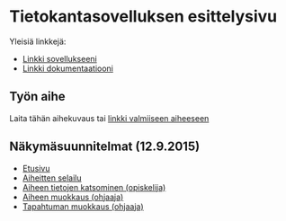 # Tietokantasovelluksen esittelysivu

Yleisiä linkkejä:

* [Linkki sovellukseeni](https://mkahri.users.cs.helsinki.fi/tsoha/)
* [Linkki dokumentaatiooni](https://github.com/mikkoka/Tsoha-Bootstrap/blob/master/doc/dokumentaatio.pdf)

## Työn aihe

Laita tähän aihekuvaus tai [linkki valmiiseen aiheeseen](http://advancedkittenry.github.io/suunnittelu_ja_tyoymparisto/aiheet/Graduaiheet.html)

## Näkymäsuunnitelmat (12.9.2015)

* [Etusivu](http://mkahri.users.cs.helsinki.fi/tsoha/graduaiheet)
* [Aiheitten selailu](http://mkahri.users.cs.helsinki.fi/tsoha/aiheet)
* [Aiheen tietojen katsominen (opiskelija)](http://mkahri.users.cs.helsinki.fi/tsoha/aiheet/aihe)
* [Aiheen muokkaus (ohjaaja)](http://mkahri.users.cs.helsinki.fi/tsoha/aiheet/aihe/muokkaus) 
* [Tapahtuman muokkaus (ohjaaja)](http://mkahri.users.cs.helsinki.fi/tsoha/aiheet/aihe/tapahtuma)
